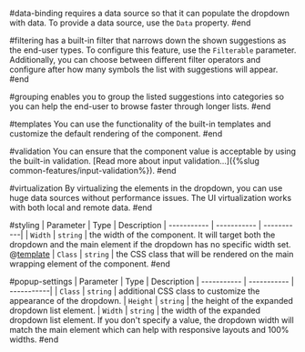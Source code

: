 #data-binding
requires a data source so that it can populate the dropdown with data. To provide a data source, use the `Data` property.
#end

#filtering
has a built-in filter that narrows down the shown suggestions as the end-user types. To configure this feature, use the `Filterable` parameter. Additionally, you can choose between different filter operators and configure after how many symbols the list with suggestions will appear.
#end

#grouping
enables you to group the listed suggestions into categories so you can help the end-user to browse faster through longer lists.
#end

#templates
You can use the functionality of the built-in templates and customize the default rendering of the component.
#end

#validation
You can ensure that the component value is acceptable by using the built-in validation. [Read more about input validation...]({%slug common-features/input-validation%}).
#end

#virtualization
By virtualizing the elements in the dropdown, you can use huge data sources without performance issues. The UI virtualization works with both local and remote data.
#end

#styling
| Parameter      | Type | Description
| ----------- | ----------- | -----------|
| `Width` | `string` | the width of the component. It will target both the dropdown and the main element if the dropdown has no specific width set. @[template](/_contentTemplates/inputs/inputs-width-template.md#inputs-width-information)
| `Class` | `string` | the CSS class that will be rendered on the main wrapping element of the component.
#end

#popup-settings
| Parameter      | Type | Description
| ----------- | ----------- | -----------|
| `Class` | `string` | additional CSS class to customize the appearance of the dropdown.
| `Height` | `string` | the height of the expanded dropdown list element.
| `Width` | `string` | the width of the expanded dropdown list element. If you don't specify a value, the dropdown width will match the main element which can help with responsive layouts and 100% widths.
#end